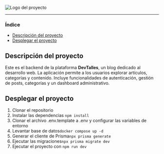 ![Logo del proyecto](/public/devtalles.png)

<hr />

### Índice

- [Descripción del proyecto](#Descripción-del-proyecto)
- [Desplegar el proyecto](#Desplegar-el-proyecto)

## Descripción del proyecto

Este es el backend de la plataforma **DevTalles**, un blog dedicado al desarrollo web. La aplicación permite a los usuarios explorar artículos, categorías y contenido. Incluye funcionalidades de autenticación, gestión de posts, categorías y un dashboard administrativo.

## Desplegar el proyecto

1. Clonar el repositorio
2. Instalar las dependencias `npm install`
3. Clonar el archivo .env.template a .env y configurar las variables de entorno
4. Levantar base de datos`docker compose up -d`
4. Generar el cliente de Prisma`npx prisma generate`
4. Ejecutar las migraciones`npx prisma migrate dev`
4. Ejecutar el proyecto con `npm run dev`
